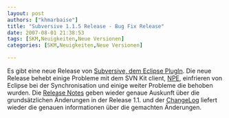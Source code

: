 ```yaml
---
layout: post
authors: ["khmarbaise"]
title: "Subversive 1.1.5 Release - Bug Fix Release"
date: 2007-08-01 21:38:53
tags: [SKM,Neuigkeiten,Neue Versionen]
categories: [SKM,Neuigkeiten,Neue Versionen]

---
```

Es gibt eine neue Release von [Subversive, dem Eclipse PlugIn](http://www.polarion.org/index.php?page=overview&project=subversive). Die 
neue Release behebt einige Probleme mit dem SVN Kit client, [NPE](http://c2.com/cgi/wiki?NullPointerException), einfrieren von Eclipse bei der 
Synchronisation und einige weiter Probleme die behoben wurden. Die [Release Notes](http://www.polarion.org/projects/subversive/download/1.1/releasenotes.txt) 
geben wieder genaue Auskunft über die grundsätzlichen Änderungen in der Release 1.1. und der 
[ChangeLog](http://www.polarion.org/projects/subversive/download/1.1/changelog.txt) liefert wieder die genauen informationen über die gemachten Änderungen.
